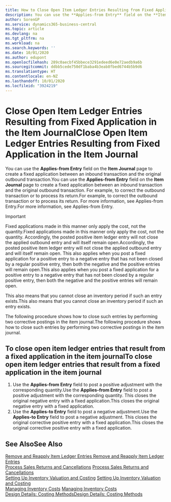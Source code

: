 ```yaml
---
title: How to Close Open Item Ledger Entries Resulting from Fixed Application in the Item Journal | Microsoft Docs
description: You can use the **Applies-from Entry** field on the **Item Journal** page to create a fixed application between an inbound transaction and the original outbound transaction. For example, to correct the outbound transaction or to process its return.
author: SorenGP
ms.service: dynamics365-business-central
ms.topic: article
ms.devlang: na
ms.tgt_pltfrm: na
ms.workload: na
ms.search.keywords: ''
ms.date: 10/01/2020
ms.author: edupont
ms.openlocfilehash: 289c0aecbf45bbece3291edeed6e0e72aedb9a6b
ms.sourcegitcommit: ddbb5cede750df1baba4b3eab8fbed6744b5b9d6
ms.translationtype: HT
ms.contentlocale: en-NZ
ms.lasthandoff: 10/01/2020
ms.locfileid: "3924219"
---
```

# <a name="close-open-item-ledger-entries-resulting-from-fixed-application-in-the-item-journal"></a><span data-ttu-id="69722-104">Close Open Item Ledger Entries Resulting from Fixed Application in the Item Journal</span><span class="sxs-lookup"><span data-stu-id="69722-104">Close Open Item Ledger Entries Resulting from Fixed Application in the Item Journal</span></span>
<span data-ttu-id="69722-105">You can use the **Applies-from Entry** field on the **Item Journal** page to create a fixed application between an inbound transaction and the original outbound transaction.</span><span class="sxs-lookup"><span data-stu-id="69722-105">You can use the **Applies-from Entry** field on the **Item Journal** page to create a fixed application between an inbound transaction and the original outbound transaction.</span></span> <span data-ttu-id="69722-106">For example, to correct the outbound transaction or to process its return.</span><span class="sxs-lookup"><span data-stu-id="69722-106">For example, to correct the outbound transaction or to process its return.</span></span> <span data-ttu-id="69722-107">For more information, see Applies-from Entry.</span><span class="sxs-lookup"><span data-stu-id="69722-107">For more information, see Applies-from Entry.</span></span>  

> [!IMPORTANT]  
>  <span data-ttu-id="69722-108">Fixed applications made in this manner only apply the cost, not the quantity.</span><span class="sxs-lookup"><span data-stu-id="69722-108">Fixed applications made in this manner only apply the cost, not the quantity.</span></span> <span data-ttu-id="69722-109">Accordingly, the posted positive item ledger entry will not close the applied outbound entry and will itself remain open.</span><span class="sxs-lookup"><span data-stu-id="69722-109">Accordingly, the posted positive item ledger entry will not close the applied outbound entry and will itself remain open.</span></span> <span data-ttu-id="69722-110">This also applies when you post a fixed application for a positive entry to a negative entry that has not been closed by a regular positive entry, then both the negative and the positive entries will remain open.</span><span class="sxs-lookup"><span data-stu-id="69722-110">This also applies when you post a fixed application for a positive entry to a negative entry that has not been closed by a regular positive entry, then both the negative and the positive entries will remain open.</span></span>  
>   
>  <span data-ttu-id="69722-111">This also means that you cannot close an inventory period if such an entry exists.</span><span class="sxs-lookup"><span data-stu-id="69722-111">This also means that you cannot close an inventory period if such an entry exists.</span></span>  

<span data-ttu-id="69722-112">The following procedure shows how to close such entries by performing two corrective postings in the item journal.</span><span class="sxs-lookup"><span data-stu-id="69722-112">The following procedure shows how to close such entries by performing two corrective postings in the item journal.</span></span>  

## <a name="to-close-open-item-ledger-entries-that-result-from-a-fixed-application-in-the-item-journal"></a><span data-ttu-id="69722-113">To close open item ledger entries that result from a fixed application in the item journal</span><span class="sxs-lookup"><span data-stu-id="69722-113">To close open item ledger entries that result from a fixed application in the item journal</span></span>  

1.  <span data-ttu-id="69722-114">Use the **Applies-from Entry** field to post a positive adjustment with the corresponding quantity.</span><span class="sxs-lookup"><span data-stu-id="69722-114">Use the **Applies-from Entry** field to post a positive adjustment with the corresponding quantity.</span></span> <span data-ttu-id="69722-115">This closes the original negative entry with a fixed application.</span><span class="sxs-lookup"><span data-stu-id="69722-115">This closes the original negative entry with a fixed application.</span></span>  
2.  <span data-ttu-id="69722-116">Use the **Applies-to Entry** field to post a negative adjustment.</span><span class="sxs-lookup"><span data-stu-id="69722-116">Use the **Applies-to Entry** field to post a negative adjustment.</span></span> <span data-ttu-id="69722-117">This closes the original corrective positive entry with a fixed application.</span><span class="sxs-lookup"><span data-stu-id="69722-117">This closes the original corrective positive entry with a fixed application.</span></span>  

## <a name="see-also"></a><span data-ttu-id="69722-118">See Also</span><span class="sxs-lookup"><span data-stu-id="69722-118">See Also</span></span>  
[<span data-ttu-id="69722-119"> Remove and Reapply Item Ledger Entries</span><span class="sxs-lookup"><span data-stu-id="69722-119"> Remove and Reapply Item Ledger Entries</span></span>](finance-how-to-remove-and-reapply-item-entries.md)  
 <span data-ttu-id="69722-120">[Process Sales Returns and Cancellations](sales-how-process-sales-returns-cancellations.md) </span><span class="sxs-lookup"><span data-stu-id="69722-120">[Process Sales Returns and Cancellations](sales-how-process-sales-returns-cancellations.md) </span></span>  
 <span data-ttu-id="69722-121">[Setting Up Inventory Valuation and Costing](finance-set-up-inventory-valuation-and-costing.md) </span><span class="sxs-lookup"><span data-stu-id="69722-121">[Setting Up Inventory Valuation and Costing](finance-set-up-inventory-valuation-and-costing.md) </span></span>  
 <span data-ttu-id="69722-122">[Managing Inventory Costs](finance-manage-inventory-costs.md) </span><span class="sxs-lookup"><span data-stu-id="69722-122">[Managing Inventory Costs](finance-manage-inventory-costs.md) </span></span>  
 [<span data-ttu-id="69722-123">Design Details: Costing Methods</span><span class="sxs-lookup"><span data-stu-id="69722-123">Design Details: Costing Methods</span></span>](design-details-costing-methods.md)
